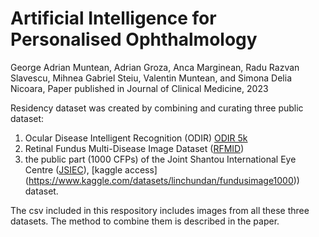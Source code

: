 # Artificial Intelligence for Personalised Ophthalmology  

George Adrian Muntean, Adrian Groza, Anca Marginean, Radu Razvan Slavescu, Mihnea Gabriel Steiu, Valentin Muntean,  and Simona Delia Nicoara, Paper published in Journal of Clinical Medicine, 2023

Residency dataset was created by combining and curating three public dataset:
1) Ocular Disease Intelligent Recognition (ODIR) [ODIR 5k](https://www.kaggle.com/datasets/andrewmvd/ocular-disease-recognition-odir5k)
2) Retinal Fundus Multi-Disease Image Dataset ([RFMID](https://ieee-dataport.org/open-access/retinal-fundus-multi-disease-image-dataset-rfmid)) 
3) the public part  (1000 CFPs) of the Joint Shantou International Eye Centre ([JSIEC](https://www.ncbi.nlm.nih.gov/pmc/articles/PMC8355164/)), [kaggle access] (https://www.kaggle.com/datasets/linchundan/fundusimage1000)) dataset.

The csv included in this respository includes images from all these three datasets. The method to combine them is described in the paper.
